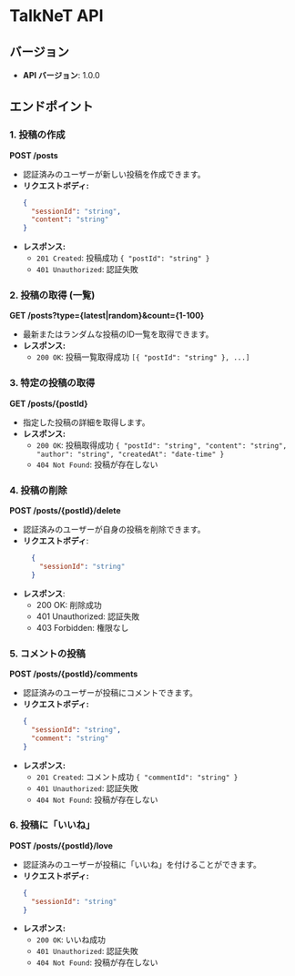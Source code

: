# TalkNeT API 
## バージョン
- **API バージョン**: 1.0.0

## エンドポイント

### 1. 投稿の作成
**POST /posts**
- 認証済みのユーザーが新しい投稿を作成できます。
- **リクエストボディ:**
  ```json
  {
    "sessionId": "string",
    "content": "string"
  }
  ```
- **レスポンス:**
  - `201 Created`: 投稿成功 `{ "postId": "string" }`
  - `401 Unauthorized`: 認証失敗

### 2. 投稿の取得 (一覧)
**GET /posts?type={latest|random}&count={1-100}**
- 最新またはランダムな投稿のID一覧を取得できます。
- **レスポンス:**
  - `200 OK`: 投稿一覧取得成功 `[{ "postId": "string" }, ...]`

### 3. 特定の投稿の取得
**GET /posts/{postId}**
- 指定した投稿の詳細を取得します。
- **レスポンス:**
  - `200 OK`: 投稿取得成功 `{ "postId": "string", "content": "string", "author": "string", "createdAt": "date-time" }`
  - `404 Not Found`: 投稿が存在しない

### 4. 投稿の削除

**POST /posts/{postId}/delete**
- 認証済みのユーザーが自身の投稿を削除できます。
- **リクエストボディ**:
  ```json
    {
      "sessionId": "string"
    }
  ```
- **レスポンス**:
  - 200 OK: 削除成功
  - 401 Unauthorized: 認証失敗
  - 403 Forbidden: 権限なし

### 5. コメントの投稿
**POST /posts/{postId}/comments**
- 認証済みのユーザーが投稿にコメントできます。
- **リクエストボディ:**
  ```json
  {
    "sessionId": "string",
    "comment": "string"
  }
  ```
- **レスポンス:**
  - `201 Created`: コメント成功 `{ "commentId": "string" }`
  - `401 Unauthorized`: 認証失敗
  - `404 Not Found`: 投稿が存在しない

### 6. 投稿に「いいね」
**POST /posts/{postId}/love**
- 認証済みのユーザーが投稿に「いいね」を付けることができます。
- **リクエストボディ:**
  ```json
  {
    "sessionId": "string"
  }
  ```
- **レスポンス:**
  - `200 OK`: いいね成功
  - `401 Unauthorized`: 認証失敗
  - `404 Not Found`: 投稿が存在しない


